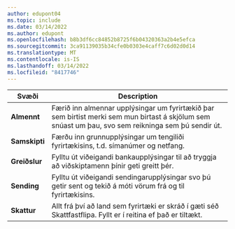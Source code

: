 ```yaml
---
author: edupont04
ms.topic: include
ms.date: 03/14/2022
ms.author: edupont
ms.openlocfilehash: b8b3df6cc84852b8725f6b04320363a2b4e5efca
ms.sourcegitcommit: 3ca91139035b34cfe0b0303e4caff7c6d02d0d14
ms.translationtype: MT
ms.contentlocale: is-IS
ms.lasthandoff: 03/14/2022
ms.locfileid: "8417746"
---
```

|Svæði|Description|  
|-------------|---------------------------------------|  
|**Almennt**|Færið inn almennar upplýsingar um fyrirtækið þar sem birtist merki sem mun birtast á skjölum sem snúast um þau, svo sem reikninga sem þú sendir út. |  
|**Samskipti**|Færðu inn grunnupplýsingar um tengiliði fyrirtækisins, t.d. símanúmer og netfang.|  
|**Greiðslur**| Fylltu út viðeigandi bankaupplýsingar til að tryggja að viðskiptamenn þínir geti greitt þér.|  
|**Sending**|Fylltu út viðeigandi sendingarupplýsingar svo þú getir sent og tekið á móti vörum frá og til fyrirtækisins.|  
|**Skattur**|Allt frá því að land sem fyrirtæki er skráð í gæti séð Skattfastflipa. Fyllt er í reitina ef það er tiltækt.|  
